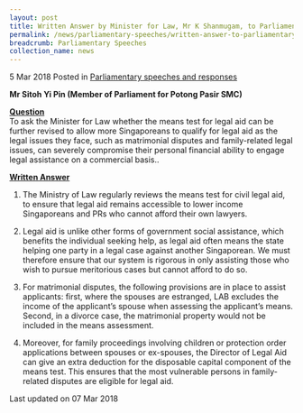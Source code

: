 ```yaml
---
layout: post
title: Written Answer by Minister for Law, Mr K Shanmugam, to Parliamentary Question on Revision of Means Test for Legal Aid
permalink: /news/parliamentary-speeches/written-answer-to-parliamentary-question-revision-of-means-test-for-legal-aid
breadcrumb: Parliamentary Speeches
collection_name: news
---
```


5 Mar 2018 Posted in [Parliamentary speeches and responses](/news/parliamentary-speeches)

**Mr Sitoh Yi Pin (Member of Parliament for Potong Pasir SMC)**

**<u> Question</u>**  
To ask the Minister for Law whether the means test for legal aid can be further revised to allow more Singaporeans to qualify for legal aid as the legal issues they face, such as matrimonial disputes and family-related legal issues, can severely compromise their personal financial ability to engage legal assistance on a commercial basis..


**<u>Written Answer</u>**

1. The Ministry of Law regularly reviews the means test for civil legal aid, to ensure that legal aid remains accessible to lower income Singaporeans and PRs who cannot afford their own lawyers.

 

2. Legal aid is unlike other forms of government social assistance, which benefits the individual seeking help, as legal aid often means the state helping one party in a legal case against another Singaporean. We must therefore ensure that our system is rigorous in only assisting those who wish to pursue meritorious cases but cannot afford to do so.

 

3. For matrimonial disputes, the following provisions are in place to assist applicants: first, where the spouses are estranged, LAB excludes the income of the applicant’s spouse when assessing the applicant’s means. Second, in a divorce case, the matrimonial property would not be included in the means assessment.

 

4. Moreover, for family proceedings involving children or protection order applications between spouses or ex-spouses, the Director of Legal Aid can give an extra deduction for the disposable capital component of the means test. This ensures that the most vulnerable persons in family-related disputes are eligible for legal aid.


<p class="right-side-updated">Last updated on 07 Mar 2018</p>


